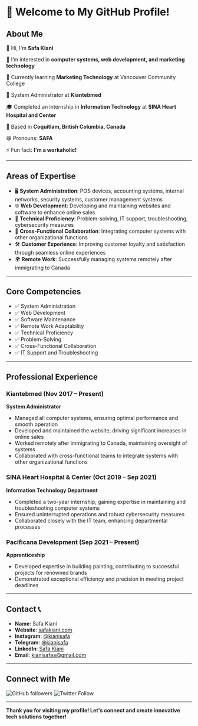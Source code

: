 # 👋 Welcome to My GitHub Profile!

## About Me

👋 Hi, I'm **Safa Kiani**

👀 I’m interested in **computer systems, web development, and marketing technology**

🌱 Currently learning **Marketing Technology** at Vancouver Community College

💼 System Administrator at **Kiantebmed**

🎓 Completed an internship in **Information Technology** at **SINA Heart Hospital and Center**

📍 Based in **Coquitlam, British Columbia, Canada**

😄 Pronouns: **SAFA**

⚡ Fun fact: **I'm a workaholic!**

---

## Areas of Expertise

- 🖥️ **System Administration**: POS devices, accounting systems, internal networks, security systems, customer management systems
- 🌐 **Web Development**: Developing and maintaining websites and software to enhance online sales
- 🔧 **Technical Proficiency**: Problem-solving, IT support, troubleshooting, cybersecurity measures
- 🤝 **Cross-Functional Collaboration**: Integrating computer systems with other organizational functions
- 🛠️ **Customer Experience**: Improving customer loyalty and satisfaction through seamless online experiences
- 🌍 **Remote Work**: Successfully managing systems remotely after immigrating to Canada

---

## Core Competencies

- ✅ System Administration
- ✅ Web Development
- ✅ Software Maintenance
- ✅ Remote Work Adaptability
- ✅ Technical Proficiency
- ✅ Problem-Solving
- ✅ Cross-Functional Collaboration
- ✅ IT Support and Troubleshooting

---

## Professional Experience

### Kiantebmed (Nov 2017 – Present)
**System Administrator**

- Managed all computer systems, ensuring optimal performance and smooth operation
- Developed and maintained the website, driving significant increases in online sales
- Worked remotely after immigrating to Canada, maintaining oversight of systems
- Collaborated with cross-functional teams to integrate systems with other organizational functions

### SINA Heart Hospital & Center (Oct 2019 – Sep 2021)
**Information Technology Department**

- Completed a two-year internship, gaining expertise in maintaining and troubleshooting computer systems
- Ensured uninterrupted operations and robust cybersecurity measures
- Collaborated closely with the IT team, enhancing departmental processes

### Pacificana Development (Sep 2021 – Present)
**Apprenticeship**

- Developed expertise in building painting, contributing to successful projects for renowned brands
- Demonstrated exceptional efficiency and precision in meeting project deadlines

---

## Contact 📞

- **Name**: Safa Kiani
- **Website**: [safakiani.com](https://safakiani.com/)
- **Instagram**: [@kianisafa](https://www.instagram.com/kianisafa/)
- **Telegram**: [@kianisafa](https://t.me/+12363343330)
- **LinkedIn**: [Safa Kiani](https://www.linkedin.com/in/kianisafa/)
- **Email**: kianisafaa@gmail.com

---

## Connect with Me

![GitHub followers](https://img.shields.io/github/followers/kianisafa?style=social) ![Twitter Follow](https://img.shields.io/twitter/follow/kianisafa?style=social)

---

**Thank you for visiting my profile! Let's connect and create innovative tech solutions together!**

